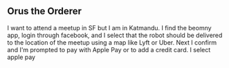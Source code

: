 ## Orus the Orderer

I want to attend a meetup in SF but I am in Katmandu. I find the beomny app, login through 
facebook, and I select that the robot should be delivered to the location of the meetup 
using a map like Lyft or Uber. Next I confirm and I'm prompted to pay with Apple Pay or 
to add a credit card. I select apple pay